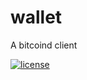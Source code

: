 # wallet

A bitcoind client

[![license](https://img.shields.io/github/license/oleblaesing/wallet.svg?style=flat-square)](https://github.com/oleblaesing/wallet/blob/master/LICENSE)

